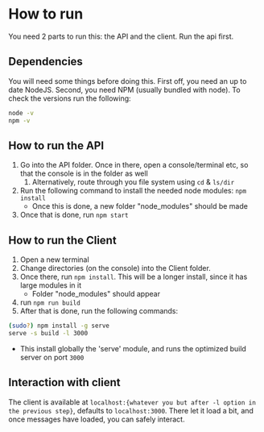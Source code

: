 # How to run
 
 You need 2 parts to run this: the API and the client. Run the api first.
 
## Dependencies

You will need some things before doing this. First off, you need an up to date NodeJS. Second, you need NPM (usually bundled with node). To check the versions run the following:

```sh
node -v
npm -v
```

## How to run the API

 1. Go into the API folder. Once in there, open a console/terminal etc, so that the console is in the folder as well
	 1. Alternatively, route through you file system using `cd` & `ls/dir`
 2. Run the following command to install the needed node modules: `npm install`
	 - Once this is done, a new folder "node_modules" should be made
 3. Once that is done, run `npm start`

## How to run the Client

1. Open a new terminal
2. Change directories (on the console) into the Client folder.
3. Once there, run `npm install`. This will be a longer install, since it has large modules in it
	- Folder "node_modules" should appear
4. run `npm run build`
5. After that is done, run the following commands:
```sh
(sudo?) npm install -g serve
serve -s build -l 3000
```
- This install globally the 'serve' module, and runs the optimized build server on port `3000`

## Interaction with client

The client is available at `localhost:{whatever you but after -l option in the previous step}`, defaults to `localhost:3000`. There let it load a bit, and once messages have loaded, you can safely interact. 
